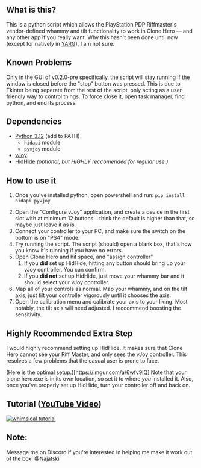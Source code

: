 ## What is this?
This is a python script which allows the PlayStation PDP Riffmaster's vendor-defined whammy and tilt functionality to work in Clone Hero — and any other app if you really want. Why this hasn't been done until now (except for natively in [YARG](https://yarg.in/)), I am not sure.

## Known Problems
Only in the GUI of v0.2.0-pre specifically, the script will stay running if the window is closed before the "stop" button was pressed. This is due to Tkinter being seperate from the rest of the script, only acting as a user friendly way to control things. To force close it, open task manager, find python, and end its process.

## Dependencies
* [Python 3.12](https://www.python.org/downloads/release/python-3120/) (add to PATH)
  * `hidapi` module
  * `pyvjoy` module
* [vJoy](https://github.com/shauleiz/vJoy/releases)
* [HidHide](https://github.com/nefarius/HidHide/releases) *(optional, but HIGHLY reccomended for regular use.)*

## How to use it
1) Once you've installed python, open powershell and run:
`pip install hidapi pyvjoy`
2. Open the "Configure vJoy" application, and create a device in the first slot with at minimum 12 buttons. I think the default is higher than that, so maybe just leave it as is.
3. Connect your controller to your PC, and make sure the switch on the bottom is on "PS4" mode.
4. Try running the script. The script (should) open a blank box, that's how you know it's running if you have no errors.
5. Open Clone Hero and hit space, and "assign controller"
   1. If you **did** set up HidHide, hitting any button should bring up your vJoy controller. You can confirm. 
   2. If you **did not** set up HidHide, just move your whammy bar and it should select your vJoy controller.
7. Map all of your controls as normal. Map your whammy, and on the tilt axis, just tilt your controller vigorously until it chooses the axis.
8. Open the calibration menu and calibrate your axis to your liking. Most notably, the tilt axis will need adjusted. I reccommend boosting the sensitivity.

## Highly Recommended Extra Step
I would highly recommend setting up HidHide. It makes sure that Clone Hero cannot see your  Riff Master, and only sees the vJoy controller. This resolves a few problems that the casual user is prone to face.

(Here is the optimal setup.)[https://imgur.com/a/6wfv9IQ]
Note that your clone hero.exe is in its own location, so set it to where *you* installed it. Also, once you've properly set up HidHide, turn your controller off and back on.

## Tutorial ([YouTube Video](https://www.youtube.com/watch?v=yPgwkj3PYZ0))
[![whimsical tutorial](https://img.youtube.com/vi/yPgwkj3PYZ0/0.jpg)](https://www.youtube.com/watch?v=yPgwkj3PYZ0)

## Note:
Message me on Discord if you're interested in helping me make it work out of the box! @Najatski
